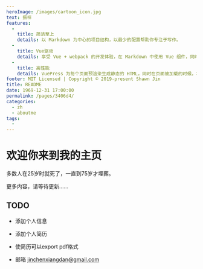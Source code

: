 ```yaml
---
heroImage: /images/cartoon_icon.jpg
text: 振祥
features: 
  - 
    title: 简洁至上
    details: 以 Markdown 为中心的项目结构，以最少的配置帮助你专注于写作。
  - 
    title: Vue驱动
    details: 享受 Vue + webpack 的开发体验，在 Markdown 中使用 Vue 组件，同时可以使用 Vue 来开发自定义主题。
  - 
    title: 高性能
    details: VuePress 为每个页面预渲染生成静态的 HTML，同时在页面被加载的时候，将作为 SPA 运行。
footer: MIT Licensed | Copyright © 2019-present Shawn Jin
title: README
date: 1969-12-31 17:00:00
permalink: /pages/3406d4/
categories: 
  - zh
  - aboutme
tags: 
  - 
---
```


# 欢迎你来到我的主页


多数人在25岁时就死了，一直到75岁才埋葬。

更多内容，请等待更新……

## TODO
 - 添加个人信息
 - 添加个人简历
 - 使简历可以export pdf格式

- 邮箱 jinchenxiangdan@gmail.com
